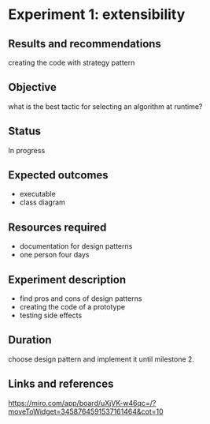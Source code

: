 # Experiment 1: extensibility 
 

## Results and recommendations 
creating the code with strategy pattern

## Objective 
what is the best tactic for selecting an algorithm at runtime?

## Status
In progress

## Expected outcomes
 - executable
 - class diagram

## Resources required
 - documentation for design patterns 
 - one person four days

## Experiment description
 - find pros and cons of design patterns
 - creating the code of a prototype
 - testing side effects

## Duration
choose design pattern and implement it until milestone 2. 

## Links and references
https://miro.com/app/board/uXjVK-w46qc=/?moveToWidget=3458764591537161464&cot=10
